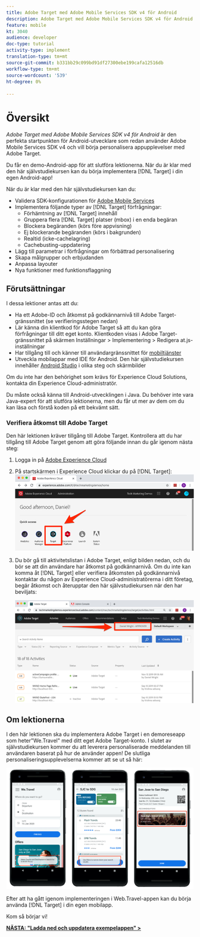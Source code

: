```yaml
---
title: Adobe Target med Adobe Mobile Services SDK v4 för Android
description: Adobe Target med Adobe Mobile Services SDK v4 för Android är den perfekta startpunkten för Android-utvecklare som redan använder Adobe Mobile Services SDK v4 och vill börja personalisera appupplevelser med Adobe Target.
feature: mobile
kt: 3040
audience: developer
doc-type: tutorial
activity-type: implement
translation-type: tm+mt
source-git-commit: b331bb29c099bd91df27300ebe199cafa12516db
workflow-type: tm+mt
source-wordcount: '539'
ht-degree: 0%

---
```



# Översikt

_Adobe Target med Adobe Mobile Services SDK v4 för Android_ är den perfekta startpunkten för Android-utvecklare som redan använder Adobe Mobile Services SDK v4 och vill börja personalisera appupplevelser med Adobe Target.

Du får en demo-Android-app för att slutföra lektionerna. När du är klar med den här självstudiekursen kan du börja implementera [!DNL Target] i din egen Android-app!

När du är klar med den här självstudiekursen kan du:

* Validera SDK-konfigurationen för [Adobe Mobile Services](https://docs.adobe.com/content/help/en/mobile-services/android/getting-started-android/requirements.html)
* Implementera följande typer av [!DNL Target] förfrågningar:
   * Förhämtning av [!DNL Target] innehåll
   * Gruppera flera [!DNL Target] platser (mbox) i en enda begäran
   * Blockera begäranden (körs före appvisning)
   * Ej blockerande begäranden (körs i bakgrunden)
   * Realtid (icke-cachelagring)
   * Cachebusting-uppdatering
* Lägg till parametrar i förfrågningar om förbättrad personalisering
* Skapa målgrupper och erbjudanden
* Anpassa layouter
* Nya funktioner med funktionsflaggning

## Förutsättningar

I dessa lektioner antas att du:

* Ha ett Adobe-ID och åtkomst på godkännarnivå till Adobe Target-gränssnittet (se verifieringsstegen nedan)
* Lär känna din klientkod för Adobe Target så att du kan göra förfrågningar till ditt eget konto. Klientkoden visas i Adobe Target-gränssnittet på skärmen Inställningar > Implementering > Redigera at.js-inställningar
* Har tillgång till och känner till användargränssnittet för [mobiltjänster](https://mobilemarketing.adobe.com)
* Utveckla mobilappar med IDE för Android. Den här självstudiekursen innehåller [Android Studio](https://developer.android.com/studio/install) i olika steg och skärmbilder

Om du inte har den behörighet som krävs för Experience Cloud Solutions, kontakta din Experience Cloud-administratör.

Du måste också känna till Android-utvecklingen i Java. Du behöver inte vara Java-expert för att slutföra lektionerna, men du får ut mer av dem om du kan läsa och förstå koden på ett bekvämt sätt.

### Verifiera åtkomst till Adobe Target

Den här lektionen kräver tillgång till Adobe Target. Kontrollera att du har tillgång till Adobe Target genom att göra följande innan du går igenom nästa steg:

1. Logga in på [Adobe Experience Cloud](https://experience.adobe.com/)
1. På startskärmen i Experience Cloud klickar du på [!DNL Target]:
   ![Experience Cloud hemskärm](assets/aec_homeScreen_clickTarget.png)
1. Du bör gå till aktivitetslistan i Adobe Target, enligt bilden nedan, och du bör se att din användare har åtkomst på godkännarnivå. Om du inte kan komma åt [!DNL Target] eller verifiera åtkomsten på godkännarnivå kontaktar du någon av Experience Cloud-administratörerna i ditt företag, begär åtkomst och återupptar den här självstudiekursen när den har beviljats:

   ![Adobe UI](assets/targetUI_approver.png)

## Om lektionerna

I den här lektionen ska du implementera Adobe Target i en demoreseapp som heter&quot;We.Travel&quot; med ditt eget Adobe Target-konto. I slutet av självstudiekursen kommer du att leverera personaliserade meddelanden till användaren baserat på hur de använder appen! De slutliga personaliseringsupplevelserna kommer att se ut så här:

![We.Travel app final](assets/overview_final_result.jpg)

Efter att ha gått igenom implementeringen i Web.Travel-appen kan du börja använda [!DNL Target] i din egen mobilapp.

Kom så börjar vi!

**[NÄSTA: &quot;Ladda ned och uppdatera exempelappen&quot; >](download-and-update-the-sample-app.md)**
